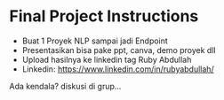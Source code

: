 # Final Project Instructions

- Buat 1 Proyek NLP sampai jadi Endpoint
- Presentasikan bisa pake ppt, canva, demo proyek dll 
- Upload hasilnya ke linkedin tag Ruby Abdullah
- Linkedin: https://www.linkedin.com/in/rubyabdullah/

Ada kendala? diskusi di grup...